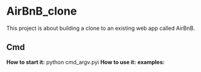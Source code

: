 # **AirBnB_clone**
 This project is about building a clone  to an existing web app called AirBnB.

## **Cmd**
**How to start it:** python cmd_argv.pyi
**How to use it:**
**examples:**

